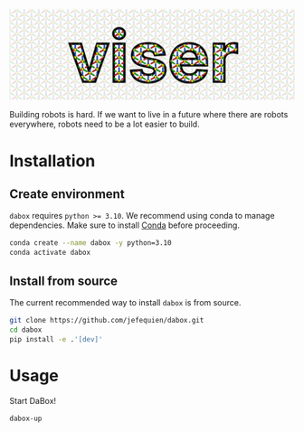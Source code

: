 ![DaBox](docs/viser_logo.svg)

Building robots is hard. If we want to live in a future where there are robots everywhere, robots need to be a lot easier to build.

# Installation

## Create environment

`dabox` requires `python >= 3.10`. We recommend using conda to manage dependencies. Make sure to install [Conda](https://docs.conda.io/miniconda.html) before proceeding.

```bash
conda create --name dabox -y python=3.10
conda activate dabox
```

## Install from source

The current recommended way to install `dabox` is from source.

```bash
git clone https://github.com/jefequien/dabox.git
cd dabox
pip install -e .'[dev]'
```

# Usage

Start DaBox!
```bash
dabox-up
```

